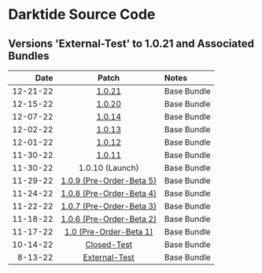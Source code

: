 # Darktide Source Code

Versions 'External-Test' to 1.0.21 and Associated Bundles
-------------------------------------------------------------

Date      |  Patch  | Notes
--------: | :-----: | :--------------
12-21-22   |  [1.0.21](https://github.com/Aussiemon/Darktide-Source-Code/commit/b907ee824c2dc57dbbad491dfd1c423c5b7332c0)  | Base Bundle
12-15-22   |  [1.0.20](https://github.com/Aussiemon/Darktide-Source-Code/commit/c8f213d7d85e6bf3233c0d015781048c3720d90a)  | Base Bundle
12-07-22   |  [1.0.14](https://github.com/Aussiemon/Darktide-Source-Code/commit/5783fe61be7f5922203e7003fe68af58008c20df)  | Base Bundle
12-02-22   |  [1.0.13](https://github.com/Aussiemon/Darktide-Source-Code/commit/35fe60b2082e49036608288157eae175b46d13af)  | Base Bundle
12-01-22   |  [1.0.12](https://github.com/Aussiemon/Darktide-Source-Code/commit/65ed5536b8e8ff88ae6c0f7f5988d70945c3310e)  | Base Bundle
11-30-22   |  [1.0.11](https://github.com/Aussiemon/Darktide-Source-Code/commit/5726467ccf353eb43568aab87574b4338fc32f84)  | Base Bundle
11-30-22   |  1.0.10 (Launch)  | Base Bundle
11-29-22   |  [1.0.9 (Pre-Order-Beta 5)](https://github.com/Aussiemon/Darktide-Source-Code/commit/5943e9892e8044d7fff4d5cc93e6a7db66428899)  | Base Bundle
11-24-22   |  [1.0.8 (Pre-Order-Beta 4)](https://github.com/Aussiemon/Darktide-Source-Code/commit/c9f2defcf32b4e6848c475562b4f17ee7640b297)  | Base Bundle
11-22-22   |  [1.0.7 (Pre-Order-Beta 3)](https://github.com/Aussiemon/Darktide-Source-Code/commit/a721354852a58d385fb6c3c302e18319bf7771a8)  | Base Bundle
11-18-22   |  [1.0.6 (Pre-Order-Beta 2)](https://github.com/Aussiemon/Darktide-Source-Code/commit/c4bd3293fda0c7f69818762db1dc6e1dfcfae618)  | Base Bundle
11-17-22   |  [1.0 (Pre-Order-Beta 1)](https://github.com/Aussiemon/Darktide-Source-Code/commit/23b09f746b4fea75a513d326295c59e060bfe89c)  | Base Bundle
10-14-22   |  [Closed-Test](https://github.com/Aussiemon/Darktide-Source-Code/commit/90554275fc602652a78ce1f9f4d8b2a56e0aaf93)  | Base Bundle
8-13-22   |  [External-Test](https://github.com/Aussiemon/Darktide-Source-Code/commit/d5b66e9472a311387d18c84d10f7b7fa5088b9a8)  | Base Bundle